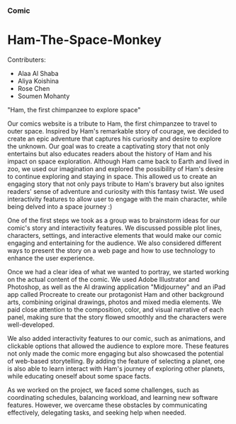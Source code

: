 ### Comic
# Ham-The-Space-Monkey

Contributers:
- Alaa Al Shaba
- Aliya Koishina
- Rose Chen
- Soumen Mohanty

 "Ham, the first chimpanzee to explore space"

 Our comics website is a tribute to Ham, the first chimpanzee to travel to outer space. Inspired by Ham's remarkable story of courage, we decided to create an epic adventure that captures his curiosity and desire to explore the unknown. Our goal was to create a captivating story that not only entertains but also educates readers about the history of Ham and his impact on space exploration. Although Ham came back to Earth and lived in zoo, we used our imagination and explored the possibility of Ham's desire to continue exploring and staying in space. This allowed us to create an engaging story that not only pays tribute to Ham's bravery but also ignites readers' sense of adventure and curiosity with this fantasy twist. We used interactivity features to allow user to engage with the main character, while being delved into a space journey :)

 One of the first steps we took as a group was to brainstorm ideas for our comic's story and interactivity features. We discussed possible plot lines, characters, settings, and interactive elements that would make our comic engaging and entertaining for the audience. We also considered different ways to present the story on a web page and how to use technology to enhance the user experience.

 Once we had a clear idea of what we wanted to portray, we started working on the actual content of the comic. We used Adobe Illustrator and Photoshop, as well as the AI drawing application "Midjourney" and an iPad app called Procreate to create our protagonist Ham and other background arts, combining original drawings, photos and mixed media elements. We paid close attention to the composition, color, and visual narrative of each panel, making sure that the story flowed smoothly and the characters were well-developed.

 We also added interactivity features to our comic, such as animations, and clickable options that allowed the audience to explore more. These features not only made the comic more engaging but also showcased the potential of web-based storytelling. By adding the feature of selecting a planet, one is also able to learn interact with Ham's journey of exploring other planets, while educating oneself about some space facts.

 As we worked on the project, we faced some challenges, such as coordinating schedules, balancing workload, and learning new software features. However, we overcame these obstacles by communicating effectively, delegating tasks, and seeking help when needed.
